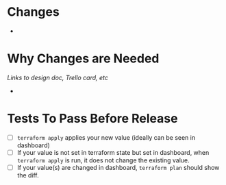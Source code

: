 # Changes
- 

# Why Changes are Needed
*Links to design doc, Trello card, etc*

- 

# Tests To Pass Before Release

- [ ] `terraform apply` applies your new value (ideally can be seen in dashboard)
- [ ] If your value is not set in terraform state but set in dashboard, when `terraform apply` is run, it does not change the existing value.
- [ ] If your value(s) are changed in dashboard, `terraform plan` should show the diff.
